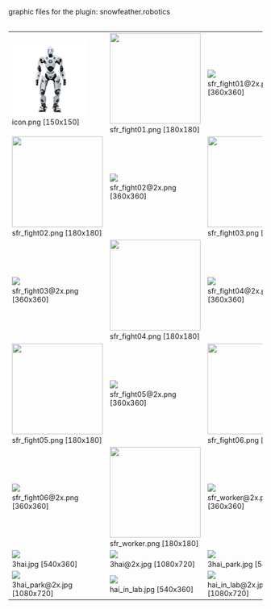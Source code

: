 graphic files for the plugin: snowfeather.robotics<br>
<br>
<table>
	<tr>
		<td><img src="https://github.com/zuckung/endless-sky-plugins/blob/main/myplugins/snowfeather.robotics/icon.png?raw=true" width="150" height="150"><br>
		icon.png [150x150]</td>
		<td><img src="https://github.com/zuckung/endless-sky-plugins/blob/main/myplugins/snowfeather.robotics/images/outfit/sfr_fight01.png?raw=true" width="180" height="180"><br>
		sfr_fight01.png [180x180]</td>
		<td><img src="https://github.com/zuckung/endless-sky-plugins/blob/main/myplugins/snowfeather.robotics/images/outfit/sfr_fight01@2x.png?raw=true" height="200"><br>
		sfr_fight01@2x.png [360x360]</td>
	</tr>
	<tr>
		<td><img src="https://github.com/zuckung/endless-sky-plugins/blob/main/myplugins/snowfeather.robotics/images/outfit/sfr_fight02.png?raw=true" width="180" height="180"><br>
		sfr_fight02.png [180x180]</td>
		<td><img src="https://github.com/zuckung/endless-sky-plugins/blob/main/myplugins/snowfeather.robotics/images/outfit/sfr_fight02@2x.png?raw=true" height="200"><br>
		sfr_fight02@2x.png [360x360]</td>
		<td><img src="https://github.com/zuckung/endless-sky-plugins/blob/main/myplugins/snowfeather.robotics/images/outfit/sfr_fight03.png?raw=true" width="180" height="180"><br>
		sfr_fight03.png [180x180]</td>
	</tr>
	<tr>
		<td><img src="https://github.com/zuckung/endless-sky-plugins/blob/main/myplugins/snowfeather.robotics/images/outfit/sfr_fight03@2x.png?raw=true" height="200"><br>
		sfr_fight03@2x.png [360x360]</td>
		<td><img src="https://github.com/zuckung/endless-sky-plugins/blob/main/myplugins/snowfeather.robotics/images/outfit/sfr_fight04.png?raw=true" width="180" height="180"><br>
		sfr_fight04.png [180x180]</td>
		<td><img src="https://github.com/zuckung/endless-sky-plugins/blob/main/myplugins/snowfeather.robotics/images/outfit/sfr_fight04@2x.png?raw=true" height="200"><br>
		sfr_fight04@2x.png [360x360]</td>
	</tr>
	<tr>
		<td><img src="https://github.com/zuckung/endless-sky-plugins/blob/main/myplugins/snowfeather.robotics/images/outfit/sfr_fight05.png?raw=true" width="180" height="180"><br>
		sfr_fight05.png [180x180]</td>
		<td><img src="https://github.com/zuckung/endless-sky-plugins/blob/main/myplugins/snowfeather.robotics/images/outfit/sfr_fight05@2x.png?raw=true" height="200"><br>
		sfr_fight05@2x.png [360x360]</td>
		<td><img src="https://github.com/zuckung/endless-sky-plugins/blob/main/myplugins/snowfeather.robotics/images/outfit/sfr_fight06.png?raw=true" width="180" height="180"><br>
		sfr_fight06.png [180x180]</td>
	</tr>
	<tr>
		<td><img src="https://github.com/zuckung/endless-sky-plugins/blob/main/myplugins/snowfeather.robotics/images/outfit/sfr_fight06@2x.png?raw=true" height="200"><br>
		sfr_fight06@2x.png [360x360]</td>
		<td><img src="https://github.com/zuckung/endless-sky-plugins/blob/main/myplugins/snowfeather.robotics/images/outfit/sfr_worker.png?raw=true" width="180" height="180"><br>
		sfr_worker.png [180x180]</td>
		<td><img src="https://github.com/zuckung/endless-sky-plugins/blob/main/myplugins/snowfeather.robotics/images/outfit/sfr_worker@2x.png?raw=true" height="200"><br>
		sfr_worker@2x.png [360x360]</td>
	</tr>
	<tr>
		<td><img src="https://github.com/zuckung/endless-sky-plugins/blob/main/myplugins/snowfeather.robotics/images/scene/3hai.jpg?raw=true" width="200"><br>
		3hai.jpg [540x360]</td>
		<td><img src="https://github.com/zuckung/endless-sky-plugins/blob/main/myplugins/snowfeather.robotics/images/scene/3hai@2x.jpg?raw=true" width="200"><br>
		3hai@2x.jpg [1080x720]</td>
		<td><img src="https://github.com/zuckung/endless-sky-plugins/blob/main/myplugins/snowfeather.robotics/images/scene/3hai_park.jpg?raw=true" width="200"><br>
		3hai_park.jpg [540x360]</td>
	</tr>
	<tr>
		<td><img src="https://github.com/zuckung/endless-sky-plugins/blob/main/myplugins/snowfeather.robotics/images/scene/3hai_park@2x.jpg?raw=true" width="200"><br>
		3hai_park@2x.jpg [1080x720]</td>
		<td><img src="https://github.com/zuckung/endless-sky-plugins/blob/main/myplugins/snowfeather.robotics/images/scene/hai_in_lab.jpg?raw=true" width="200"><br>
		hai_in_lab.jpg [540x360]</td>
		<td><img src="https://github.com/zuckung/endless-sky-plugins/blob/main/myplugins/snowfeather.robotics/images/scene/hai_in_lab@2x.jpg?raw=true" width="200"><br>
		hai_in_lab@2x.jpg [1080x720]</td>
	</tr>
</table>
